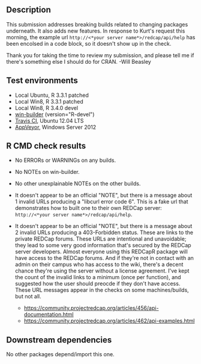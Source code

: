 Description
-----------------------------------------------
This submission addresses breaking builds related to changing packages underneath.  It also adds new features.  In response to Kurt's request this morning, the example url `http://<*your server name*>/redcap/api/help` has been encolsed in a code block, so it doesn't show up in the check.

Thank you for taking the time to review my submission, and please tell me if there's something else I should do for CRAN.  -Will Beasley


Test environments
-----------------------------------------------

* Local Ubuntu, R 3.3.1 patched
* Local Win8, R 3.3.1 patched
* Local Win8, R 3.4.0 devel
* [win-builder](http://win-builder.r-project.org/M5egIeHC52x4/) (version="R-devel")
* [Travis CI](https://travis-ci.org/OuhscBbmc/REDCapR), Ubuntu 12.04 LTS
* [AppVeyor](https://ci.appveyor.com/project/wibeasley/REDCapR), Windows Server 2012


R CMD check results
-----------------------------------------------

* No ERRORs or WARNINGs on any builds.

* No NOTEs on win-builder.

* No other unexplainable NOTEs on the other builds.

* It doesn't appear to be an official "NOTE", but there is a message about 1 invalid URLs producing a "libcurl error code 6".  This is a fake url that demonstrates how to built one to their own REDCap server: `http://<*your server name*>/redcap/api/help`.

* It doesn't appear to be an official "NOTE", but there is a message about 2 invalid URLs producing a 403-Forbidden status. These are links to the private REDCap forums. These URLs are intentional and unavoidable; they lead to some very good information that's secured by the REDCap server developers. Almost everyone using this REDCapR package will have access to the REDCap forums. And if they're not in contact with an admin on their campus who has access to the wiki, there's a decent chance they're using the server without a license agreement. I've kept the count of the invalid links to a minimum (once per function), and suggested how the user should preocde if they don't have access.  These URL messages appear in the checks on some machines/builds, but not all.
    * https://community.projectredcap.org/articles/456/api-documentation.html
    * https://community.projectredcap.org/articles/462/api-examples.html

Downstream dependencies
-----------------------------------------------

No other packages depend/import this one.
